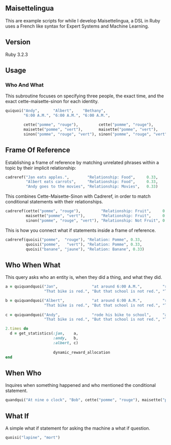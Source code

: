 ## Maisettelingua
This are example scripts for while I develop Maisettelingua, a DSL in Ruby uses a French like syntax for Expert Systems and Machine Learning.

## Version
Ruby 3.2.3

## Usage
### Who And What
This subroutine focuses on specifying three people, the exact time, and the exact cette-maisette-sinon for each identity.

~~~ruby
quiquoi("Andy",      "Albert",    "Bethany",
        "6:00 A.M.", "6:00 A.M.", "6:00 A.M.",

        cette("pomme", "rouge"),         cette("pomme", "rouge"),         cette("pomme", "rouge"),
        maisette("pomme", "vert"),       maisette("pomme", "vert"),       maisette("pomme", "vert"),
        sinon("pomme", "rouge", "vert"), sinon("pomme", "rouge", "vert"), sinon("pomme", "rouge", "vert"))
~~~

## Frame Of Reference
Establishing a frame of reference by matching unrelated phrases within a topic by their implicit relationship:

~~~ruby
cadreref("Jan eats apples.",        "Relationship: Food",     0.33,
         "Albert eats carrots",     "Relationship: Food",     0.33,
         "Andy goes to the movies", "Relationship: Movies",   0.33)
~~~

This combines Cette-Maisette-Sinon with Cadreref, in order to match conditional statements with their relationships.

~~~ruby
cadreref(cette("pomme", "rouge"),         "Relationship: Fruit",     0.33,
         maisette("pomme", "vert"),       "Relationship: Fruit",     0.33,
         sinon("pomme", "rouge", "vert"), "Relationship: Not Fruit", 0.33)
~~~

This is how you connect what if statements inside a frame of reference.

~~~ruby
cadreref(quoisi("pomme",  "rouge"), "Relation: Pomme", 0.33,
         quoisi("pomme",   "vert"), "Relation: Pomme", 0.33,
         quoisi("banane", "jaune"), "Relation: Banane", 0.33)
~~~

## Who When What
This query asks who an entity is, when they did a thing, and what they did.

~~~ruby
a = quiquandquoi("Jan",               "at around 6:00 A.M.",         "rode his bike to school.",
                 "That bike is red.", "But that school is not red.", "The road is neither red or green.")

b = quiquandquoi("Albert",            "at around 6:00 A.M.",         "rode his bike to school.",
                 "That bike is red.", "But that school is not red.", "The road is neither red or green.")
                 
c = quiquandquoi("Andy",              "rode his bike to school",     "at around 6:00 A.M.",
                 "That bike is red.", "But that school is not red.", "The road is neither red or green.")

2.times do
  d = get_statistics(:jan,    a,
                     :andy,   b,
                     :albert, c)
               
                     dynamic_reward_allocation
end
~~~

## When Who
Inquires when something happened and who mentioned the conditional statement.

~~~ruby
quandqui("At nine o clock", "Bob", cette("pomme", "rouge"), maisette("pomme", "vert"), sinon("pomme", "rouge", "vert"))
~~~

## What If
A simple what if statement for asking the machine a what if question.

~~~ruby
quoisi("lapine", "mort")
~~~

